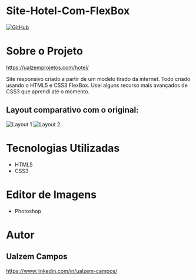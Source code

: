 # Site-Hotel-Com-FlexBox

[![GitHub](https://img.shields.io/github/license/ualzem/Site-Hotel-Com-FlexBox)](https://github.com/Ualzem/Site-Hotel-Com-FlexBox/blob/master/LICENSE)

# Sobre o Projeto

https://ualzemprojetos.com/hotel/

Site responsivo criado a partir de um modelo tirado da internet. Todo criado usando o HTML5 e CSS3 FlexBox. Usei alguns recurso mais avançados de CSS3 que aprendi até o momento.

## Layout comparativo com o original:

![Layout 1](https://github.com/Ualzem/Site-Hotem-Com-FlexBox/blob/master/assets/Compare1.jpg) ![Layout 2](https://github.com/Ualzem/Site-Hotem-Com-FlexBox/blob/master/assets/Compare2.jpg) 

# Tecnologias Utilizadas
- HTML5
- CSS3



# Editor de Imagens
- Photoshop


# Autor
## Ualzem Campos
https://www.linkedin.com/in/ualzem-campos/
